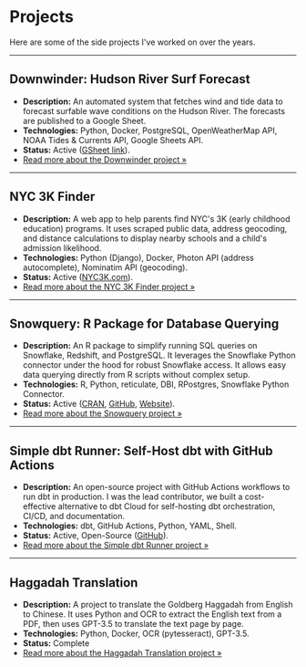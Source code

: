 # Projects

Here are some of the side projects I've worked on over the years.

---

## Downwinder: Hudson River Surf Forecast

*   **Description:** An automated system that fetches wind and tide data to forecast surfable wave conditions on the Hudson River. The forecasts are published to a Google Sheet.
*   **Technologies:** Python, Docker, PostgreSQL, OpenWeatherMap API, NOAA Tides & Currents API, Google Sheets API.
*   **Status:** Active (<a href="https://docs.google.com/spreadsheets/d/18NrpiG0gxkhgAOR1RfpESE539-xTMSFeJXeR0vQ7bIg/edit?usp=sharing" target="_blank" rel="noopener noreferrer">GSheet link</a>).
*   [Read more about the Downwinder project &raquo;](projects/downwinder.md)

---

## NYC 3K Finder

*   **Description:** A web app to help parents find NYC's 3K (early childhood education) programs. It uses scraped public data, address geocoding, and distance calculations to display nearby schools and a child's admission likelihood.
*   **Technologies:** Python (Django), Docker, Photon API (address autocomplete), Nominatim API (geocoding).
*   **Status:** Active (<a href="https://nyc3k.com" target="_blank" rel="noopener noreferrer">NYC3K.com</a>).
*   [Read more about the NYC 3K Finder project &raquo;](projects/nyc3k.md)

---

## Snowquery: R Package for Database Querying

*   **Description:** An R package to simplify running SQL queries on Snowflake, Redshift, and PostgreSQL. It leverages the Snowflake Python connector under the hood for robust Snowflake access. It allows easy data querying directly from R scripts without complex setup.
*   **Technologies:** R, Python, reticulate, DBI, RPostgres, Snowflake Python Connector.
*   **Status:** Active (<a href="https://cran.r-project.org/package=snowquery" target="_blank" rel="noopener noreferrer">CRAN</a>, <a href="https://github.com/mermelstein/snowquery" target="_blank" rel="noopener noreferrer">GitHub</a>, <a href="https://snowquery.org" target="_blank" rel="noopener noreferrer">Website</a>).
*   [Read more about the Snowquery project &raquo;](projects/snowquery.md)

---

## Simple dbt Runner: Self-Host dbt with GitHub Actions

*   **Description:** An open-source project with GitHub Actions workflows to run dbt in production. I was the lead contributor, we built a cost-effective alternative to dbt Cloud for self-hosting dbt orchestration, CI/CD, and documentation.
*   **Technologies:** dbt, GitHub Actions, Python, YAML, Shell.
*   **Status:** Active, Open-Source (<a href="https://github.com/C00ldudeNoonan/simple-dbt-runner" target="_blank" rel="noopener noreferrer">GitHub</a>).
*   [Read more about the Simple dbt Runner project &raquo;](projects/simple-dbt-runner.md)

---

## Haggadah Translation

*   **Description:** A project to translate the Goldberg Haggadah from English to Chinese. It uses Python and OCR to extract the English text from a PDF, then uses GPT-3.5 to translate the text page by page.
*   **Technologies:** Python, Docker, OCR (pytesseract), GPT-3.5.
*   **Status:** Complete
*   [Read more about the Haggadah Translation project &raquo;](projects/haggadah_translation.md)
